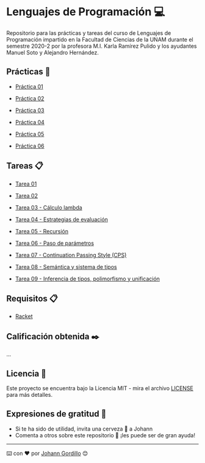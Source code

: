 # Lenguajes de Programación :computer:

Repositorio para las prácticas y tareas del curso de Lenguajes de Programación
impartido en la Facultad de Ciencias de la UNAM durante el semestre 2020-2 por la profesora M.I. Karla Ramírez Pulido
y los ayudantes Manuel Soto y Alejandro Hernández.

## Prácticas :file_folder:

* [Práctica 01](https://github.com/JohannGordillo/Lenguajes-de-Programacion/tree/master/Practicas/practica_01)

* [Práctica 02](https://github.com/JohannGordillo/Lenguajes-de-Programacion/tree/master/Practicas/practica_02)

* [Práctica 03](https://github.com/JohannGordillo/Lenguajes-de-Programacion/tree/master/Practicas/practica_03)

* [Práctica 04](https://github.com/JohannGordillo/Lenguajes-de-Programacion/tree/master/Practicas/practica_04)

* [Práctica 05](https://github.com/JohannGordillo/Lenguajes-de-Programacion/tree/master/Practicas/practica_05)

* [Práctica 06](https://github.com/JohannGordillo/Lenguajes-de-Programacion/tree/master/Practicas/practica_06)

## Tareas :clipboard:

* [Tarea 01](https://github.com/JohannGordillo/Lenguajes-de-Programacion/tree/master/Tareas/tarea_01)

* [Tarea 02](https://github.com/JohannGordillo/Lenguajes-de-Programacion/tree/master/Tareas/tarea_02)

* [Tarea 03 - Cálculo lambda](https://github.com/JohannGordillo/Lenguajes-de-Programacion/tree/master/Tareas/tarea_03)

* [Tarea 04 - Estrategias de evaluación](https://github.com/JohannGordillo/Lenguajes-de-Programacion/tree/master/Tareas/tarea_04)

* [Tarea 05 - Recursión](https://github.com/JohannGordillo/Lenguajes-de-Programacion/tree/master/Tareas/tarea_05)

* [Tarea 06 - Paso de parámetros](https://github.com/JohannGordillo/Lenguajes-de-Programacion/tree/master/Tareas/tarea_06)

* [Tarea 07 - Continuation Passing Style (CPS)](https://github.com/JohannGordillo/Lenguajes-de-Programacion/tree/master/Tareas/tarea_07)

* [Tarea 08 - Semántica y sistema de tipos](https://github.com/JohannGordillo/Lenguajes-de-Programacion/tree/master/Tareas/tarea_08)

* [Tarea 09 - Inferencia de tipos, polimorfismo y unificación](https://github.com/JohannGordillo/Lenguajes-de-Programacion/tree/master/Tareas/tarea_09)

## Requisitos 📋

* [Racket](https://download.racket-lang.org/)

## Calificación obtenida :black_nib:

...

## Licencia 📄

Este proyecto se encuentra bajo la Licencia MIT - mira el archivo [LICENSE](LICENSE) para
más detalles.

## Expresiones de gratitud 🎁

* Si te ha sido de utilidad, invita una cerveza 🍺 a Johann
* Comenta a otros sobre este repositorio 📢 ¡les puede ser de gran ayuda!

---
⌨️ con ❤️ por [Johann Gordillo](https://github.com/JohannGordillo) 😊
